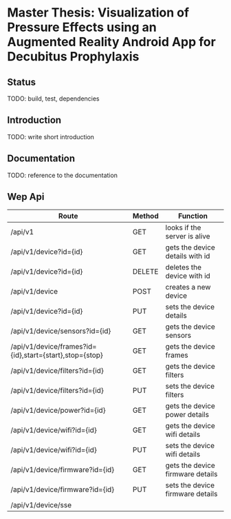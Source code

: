 # Master Thesis: Visualization of Pressure Effects using an Augmented Reality Android App for Decubitus Prophylaxis

## Status

TODO: build, test, dependencies

## Introduction

TODO: write short introduction

## Documentation

TODO: reference to the documentation

## Wep Api

| Route | Method | Function |
| - | - | - |
| /api/v1 | GET | looks if the server is alive |
| /api/v1/device?id={id} | GET | gets the device details with id |
| /api/v1/device?id={id} | DELETE | deletes the device with id |
| /api/v1/device | POST | creates a new device |
| /api/v1/device?id={id} | PUT | sets the device details |
| /api/v1/device/sensors?id={id} | GET | gets the device sensors |
| /api/v1/device/frames?id={id},start={start},stop={stop} | GET | gets the device frames |
| /api/v1/device/filters?id={id} | GET | gets the device filters |
| /api/v1/device/filters?id={id} | PUT | sets the device filters |
| /api/v1/device/power?id={id} | GET | gets the device power details |
| /api/v1/device/wifi?id={id} | GET | gets the device wifi details |
| /api/v1/device/wifi?id={id} | PUT | sets the device wifi details |
| /api/v1/device/firmware?id={id} | GET | gets the device firmware details |
| /api/v1/device/firmware?id={id} | PUT | sets the device firmware details |
| /api/v1/device/sse |||

